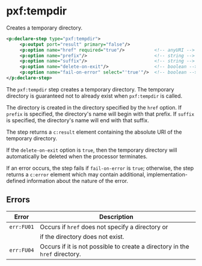 # pxf:tempdir

Creates a temporary directory.

```xml
<p:declare-step type="pxf:tempdir">
     <p:output port="result" primary="false"/>
     <p:option name="href" required="true"/>           <!-- anyURI -->
     <p:option name="prefix"/>                         <!-- string -->
     <p:option name="suffix"/>                         <!-- string -->
     <p:option name="delete-on-exit"/>                 <!-- boolean -->
     <p:option name="fail-on-error" select="'true'"/>  <!-- boolean -->
</p:declare-step>
```

The `pxf:tempdir` step creates a temporary directory. The temporary directory is
guaranteed not to already exist when `pxf:tempdir` is called.

The directory is created in the directory specified by the `href` option. If
`prefix` is specified, the directory's name will begin with that prefix. If
`suffix` is specified, the directory's name will end with that suffix.

The step returns a `c:result` element containing the absolute URI of the
temporary directory.

If the `delete-on-exit` option is `true`, then the temporary directory will
automatically be deleted when the processor terminates.

If an error occurs, the step fails if `fail-on-error` is `true`; otherwise,
the step returns a `c:error` element which may contain additional,
implementation-defined information about the nature of the error.

## Errors

Error      | Description
---------- | -----------
`err:FU01` | Occurs if `href` does not specify a directory or
           | if the directory does not exist.
`err:FU04` | Occurs if it is not possible to create a directory in the `href` directory.
